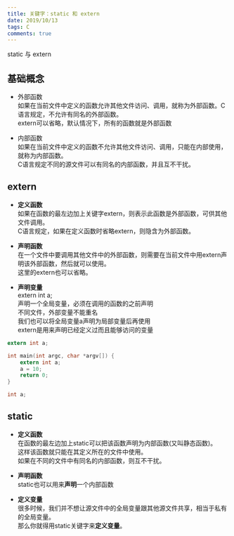 ```yaml
---
title: 关键字：static 和 extern
date: 2019/10/13
tags: C
comments: true
---
```


static 与 extern
<!--more-->

## 基础概念

* 外部函数  
如果在当前文件中定义的函数允许其他文件访问、调用，就称为外部函数。C语言规定，不允许有同名的外部函数。  
extern可以省略，默认情况下，所有的函数就是外部函数  

* 内部函数  
如果在当前文件中定义的函数不允许其他文件访问、调用，只能在内部使用，就称为内部函数。  
C语言规定不同的源文件可以有同名的内部函数，并且互不干扰。

## extern

* **定义函数**  
如果在函数的最左边加上关键字extern，则表示此函数是外部函数，可供其他文件调用。  
C语言规定，如果在定义函数时省略extern，则隐含为外部函数。

* **声明函数**  
在一个文件中要调用其他文件中的外部函数，则需要在当前文件中用extern声明该外部函数，然后就可以使用。  
这里的extern也可以省略。

* **声明变量**  
extern int a;  
声明一个全局变量，必须在调用的函数的之前声明  
不同文件，外部变量不能重名  
我们也可以将全局变量a声明为局部变量后再使用  
extern是用来声明已经定义过而且能够访问的变量  

```C
extern int a;

int main(int argc, char *argv[]) {
    extern int a;
    a = 10;
    return 0;
}

int a;
```

## static

* **定义函数**  
在函数的最左边加上static可以把该函数声明为内部函数(又叫静态函数)。  
这样该函数就只能在其定义所在的文件中使用。  
如果在不同的文件中有同名的内部函数，则互不干扰。

* **声明函数**  
static也可以用来**声明**一个内部函数

* **定义变量**  
很多时候，我们并不想让源文件中的全局变量跟其他源文件共享，相当于私有的全局变量。  
那么你就得用static关键字来**定义变量**。  

